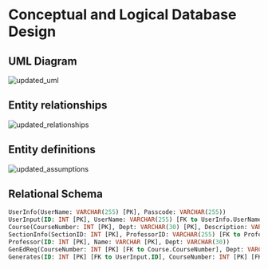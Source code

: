 # Conceptual and Logical Database Design

## UML Diagram 
![updated_uml](https://media.github-dev.cs.illinois.edu/user/12652/files/5459502f-611f-46af-8512-1dda71de2842)

## Entity relationships
![updated_relationships](https://media.github-dev.cs.illinois.edu/user/12652/files/f00203a0-b29b-4dcc-bad6-0ea6b5e25217)

## Entity definitions
![updated_assumptions](https://media.github-dev.cs.illinois.edu/user/12652/files/619e403c-5a2d-43e9-8593-626e241023d7)

## Relational Schema
```sql
UserInfo(UserName: VARCHAR(255) [PK], Passcode: VARCHAR(255))
UserInput(ID: INT [PK], UserName: VARCHAR(255) [FK to UserInfo.UserName], Interests: VARCHAR(255), FavProfessor: VARCHAR(255) [FK to Professor.Name], AvgGPA: REAL, CourseReq: VARCHAR(255))
Course(CourseNumber: INT [PK], Dept: VARCHAR(30) [PK], Description: VARCHAR(255), Credits: INT)
SectionInfo(SectionID: INT [PK], ProfessorID: VARCHAR(255) [FK to Professor.ID], Professors: VARCHAR(1000) [FK to Professor.Name], CourseNumber: INT [FK to Course.CourseNumber], Dept: VARCHAR(30) [FK to Course.Dept], YearTerm: VARCHAR(255) [FK to GenEdReq.YearTerm], AvgGPA: REAL)
Professor(ID: INT [PK], Name: VARCHAR [PK], Dept: VARCHAR(30))
GenEdReq(CourseNumber: INT [PK] [FK to Course.CourseNumber], Dept: VARCHAR(30) [PK] [FK to Course.Dept], YearTerm: VARCHAR(255) [PK], Title: VARCHAR(255), ACP: VARCHAR(30), CS: VARCHAR(30), HUM: VARCHAR(30), NAT: VARCHAR(30), QR: VARCHAR(30), SBS: VARCHAR(30))
Generates(ID: INT [PK] [FK to UserInput.ID], CourseNumber: INT [PK] [FK to Course.CourseNumber], Dept: VARCHAR(30) [PK] [FK to Course.Dept])
```
